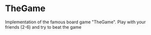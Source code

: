 # TheGame
Implementation of the famous board game "TheGame". Play with your friends (2-6) and try to beat the game
